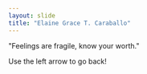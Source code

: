 ```yaml
---
layout: slide
title: "Elaine Grace T. Caraballo"
---
```

"Feelings are fragile, know your worth."

Use the left arrow to go back!
